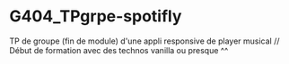 # G404_TPgrpe-spotifly
TP de groupe (fin de module) d'une appli responsive de player musical // Début de formation avec des technos vanilla ou presque ^^
